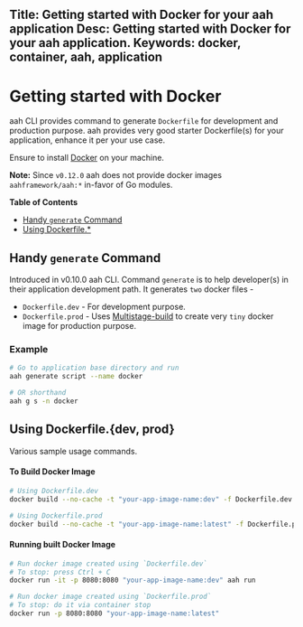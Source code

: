 Title: Getting started with Docker for your aah application
Desc: Getting started with Docker for your aah application.
Keywords: docker, container, aah, application
---
# Getting started with Docker

aah CLI provides command to generate `Dockerfile` for development and production purpose. aah provides very good starter Dockerfile(s) for your application, enhance it per your use case.

Ensure to install <a href="https://www.docker.com/get-docker">Docker</a> on your machine.

<div class="alert alert-info-blue">
<p><strong>Note:</strong> Since <code>v0.12.0</code> aah does not provide docker images <code>aahframework/aah:*</code> in-favor of Go modules.</p>
</div>

**Table of Contents**

  * [Handy `generate` Command](#handy-generate-command)
  * [Using Dockerfile.*](#using-dockerfile-dev-prod)

## Handy `generate` Command

Introduced in <span class="badge lb-sm">v0.10.0</span> aah CLI. Command `generate` is to help developer(s) in their application development path. It generates `two` docker files -

  * `Dockerfile.dev` - For development purpose.
  * `Dockerfile.prod` - Uses [Multistage-build](https://docs.docker.com/develop/develop-images/multistage-build/) to create very `tiny` docker image for production purpose.

### Example

```bash
# Go to application base directory and run
aah generate script --name docker

# OR shorthand
aah g s -n docker
```

## Using Dockerfile.{dev, prod}

Various sample usage commands.

#### To Build Docker Image

```bash
# Using Dockerfile.dev
docker build --no-cache -t "your-app-image-name:dev" -f Dockerfile.dev .

# Using Dockerfile.prod
docker build --no-cache -t "your-app-image-name:latest" -f Dockerfile.prod .
```

#### Running built Docker Image

```bash
# Run docker image created using `Dockerfile.dev`
# To stop: press Ctrl + C
docker run -it -p 8080:8080 "your-app-image-name:dev" aah run

# Run docker image created using `Dockerfile.prod`
# To stop: do it via container stop
docker run -p 8080:8080 "your-app-image-name:latest"
```
